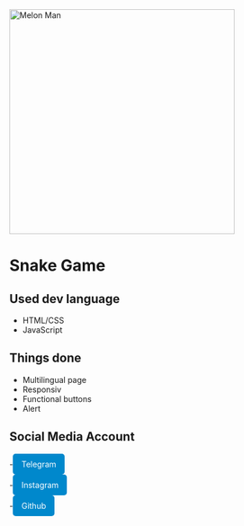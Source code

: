 <a href="[http://www.ecchifigure.shop](https://superlative-snickerdoodle-2f814e.netlify.app/](https://polite-kulfi-b4c1b0.netlify.app/)">

<img src="https://i.imgur.com/73hOtqE.jpeg" alt="Melon Man" height="400"/>

</a>


# Snake Game

## Used dev language
- HTML/CSS
- JavaScript

## Things done

- Multilingual page
- Responsiv
- Functional buttons
- Alert

## Social Media Account

-<a href="https://t.me/shakxzodbek" style="display: inline-flex; align-items: center; background-color: #0088cc; color: white; padding: 10px 15px; text-decoration: none; border-radius: 5px;">
    Telegram 
</a>
</br>
-<a href="https://instagram.com/shakxzodbee" style="display: inline-flex; align-items: center; background-color: #0088cc; color: white; padding: 10px 15px; text-decoration: none; border-radius: 5px;">
    Instagram 
</a>
</br>
-<a href="https://github.com/Shakxzodbee" style="display: inline-flex; align-items: center; background-color: #0088cc; color: white; padding: 10px 15px; text-decoration: none; border-radius: 5px;">
    Github 
</a>
